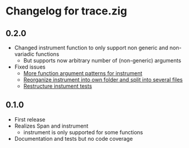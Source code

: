 # Changelog for trace.zig

## 0.2.0

* Changed instrument function to only support non generic and non-variadic functions
  * But supports now arbitrary number of (non-generic) arguments 
* Fixed issues
  * [More function argument patterns for instrument](https://gitlab.com/zig_tracing/trace.zig/-/issues/6)
  * [Reorganize instrument into own folder and split into several files](https://gitlab.com/zig_tracing/trace.zig/-/issues/7)
  * [Restructure instument tests](https://gitlab.com/zig_tracing/trace.zig/-/issues/9)

## 0.1.0

* First release
* Realizes Span and instrument
  * instrument is only supported for some functions
* Documentation and tests but no code coverage
